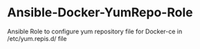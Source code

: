 # Ansible-Docker-YumRepo-Role
Ansible Role to configure yum repository file for Docker-ce in /etc/yum.repis.d/ file
